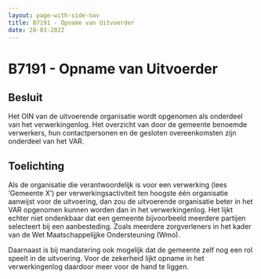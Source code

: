 ```yaml
---
layout: page-with-side-nav
title: B7191 - Opname van Uitvoerder
date: 28-03-2022
---
```


# B7191 - Opname van Uitvoerder

## Besluit
Het OIN van de uitvoerende organisatie wordt opgenomen als onderdeel van het verwerkingenlog.
Het overzicht van door de gemeente benoemde verwerkers, hun contactpersonen en de gesloten overeenkomsten zijn onderdeel van het VAR.

## Toelichting
Als de organisatie die verantwoordelijk is voor een verwerking (lees ‘Gemeente X’) per verwerkingsactiviteit ten hoogste één organisatie aanwijst voor de uitvoering, dan zou de uitvoerende organisatie beter in het VAR opgenomen kunnen worden dan in het verwerkingenlog. Het lijkt echter niet ondenkbaar dat een gemeente bijvoorbeeld meerdere partijen selecteert bij een aanbesteding. Zoals meerdere zorgverleners in het kader van de Wet Maatschappelijjke Ondersteuning (Wmo).

Daarnaast is bij mandatering ook mogelijk dat de gemeente zelf nog een rol speelt in de uitvoering. Voor de zekerheid lijkt opname in het verwerkingenlog daardoor meer voor de hand te liggen.
